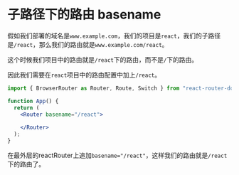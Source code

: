 # 子路径下的路由 basename

假如我们部署的域名是`www.example.com`，我们的项目是`react`，我们的子路径是`/react`，那么我们的路由就是`www.example.com/react`。

这个时候我们项目中的路由就是`/react`下的路由，而不是`/`下的路由。

因此我们需要在`react`项目中的路由配置中加上`/react`。

```jsx
import { BrowserRouter as Router, Route, Switch } from "react-router-dom";

function App() {
  return (
    <Router basename="/react">
      
    </Router>
  );
}
```

在最外层的reactRouter上追加`basename="/react"`，这样我们的路由就是`/react`下的路由了。
